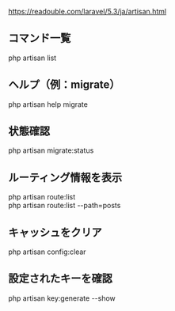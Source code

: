https://readouble.com/laravel/5.3/ja/artisan.html  

## コマンド一覧
php artisan list  


## ヘルプ（例：migrate）
php artisan help migrate  


## 状態確認
php artisan migrate:status  


## ルーティング情報を表示
php artisan route:list  
php artisan route:list --path=posts  


## キャッシュをクリア
php artisan config:clear  


## 設定されたキーを確認
php artisan key:generate --show  


